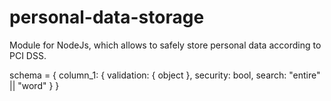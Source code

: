 # personal-data-storage
Module for NodeJs, which allows to safely store personal data according to PCI DSS.



schema = {
  column_1: {
    validation: { object },
    security: bool,
    search: "entire" || "word"
  }
}
